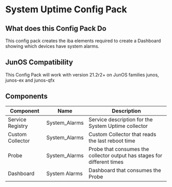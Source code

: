 # System Uptime Config Pack

## What does this Config Pack Do

This config pack creates the iba elements required to create a Dashboard showing which devices have system alarms.

## JunOS Compatibility
This Config Pack will work with version 21.2r2+ on JunOS families junos, junos-ex and junos-qfx

## Components

| Component | Name          | Description                                                             |
|-----------|---------------|-------------------------------------------------------------------------|
|Service Registry | System_Alarms | Service description for the System Uptime collector                     |
|Custom Collector| System_Alarms | Custom Collector that reads the last reboot time                        |
|Probe| System_Alarms | Probe that consumes the collector output has stages for different times |
|Dashboard| System Alarms | Dashboard that consumes the Probe                                       |                                              |

